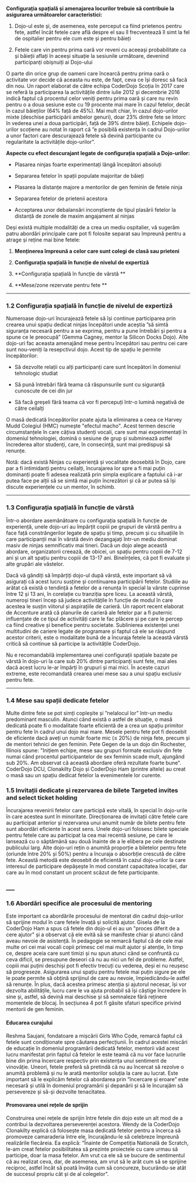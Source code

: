 **Configurația spațială și amenajarea locurilor trebuie să contribuie la asigurarea următoarelor caracteristici:**

1. Dojo-ul este și, de asemenea, este perceput ca fiind prietenos pentru fete, astfel încât fetele care află despre el sau îl frecventează îl simt la fel de ospitalier pentru ele cum este și pentru băieți

2. Fetele care vin pentru prima oară vor reveni cu aceeași probabilitate ca și băieții aflați în aceeși situație la sesiunile următoare, devenind participanți obișnuiți ai Dojo-ului

O parte din orice grup de oameni care încearcă pentru prima oară o activitate vor decide că aceasta nu este, de fapt, ceva ce își doresc să facă din nou. Un raport elaborat de către echipa CoderDojo Scoția în 2017 care se referă la participarea la activitățile dintre iulie 2012 și decembrie 2016 indică faptul că procentul celor veniți pentru prima oară și care nu revin pentru o a doua sesiune este cu 19 procente mai mare în cazul fetelor, decât în cazul băieților \(64% față de 45%\). Mai mult chiar, în cazul dojo-urilor mixte \(deschise participării ambelor genuri\), doar 23% dintre fete se întorc în vederea unei a doua participări, față de 39% dintre băieți. Echipele dojo-urilor scoțiene au notat în raport că ”e posibilă existența în cadrul Dojo-urilor a unor factori care descurajează fetele să devină participante cu regularitate la activitățile dojo-urilor”.

**Aspecte cu efect descurajant legate de configurația spațială a Dojo-urilor:**

* Plasarea ninjas foarte experimentați lângă începători absoluți

* Separarea fetelor în spații populate majoritar de băieți

* Plasarea la distanțe majore a mentorilor de gen feminin de fetele ninja

* Separarea fetelor de prietenii acestora

* Acceptarea unor debalansări inconștiente de tipul plasării fetelor la distanță de zonele de maxim angajament al ninjas

Deși există multiple modalități de a crea un mediu ospitalier, vă sugerăm patru abordări principale care pot fi folosite separat sau împreună pentru a atrage și reține mai bine fetele:

1. **Menținerea împreună a celor care sunt colegi de clasă sau prieteni**

2. **Configurația spațială în funcție de nivelul de expertiză**

3. **Configurația spațială în funcție de vârstă **

4. **Mese/zone rezervate pentru fete **

---

### 1.2 Configurația spațială în funcție de nivelul de expertiză

Numeroase dojo-uri încurajează fetele să își continue participarea prin crearea unui spațiu dedicat ninjas începători unde aceștia ”să simtă siguranța necesară pentru a se exprima, pentru a pune întrebări și pentru a spune ce le preocupă”  \(Gemma Cagney, mentor la Silicon Docks Dojo\). Alte dojo-uri fac aceasta amenajând mese pentru începători sau pentru cei care sunt nou-veniți la resepctivul dojo. Acest tip de spațiu le permite începătorilor:

* Să dezvolte relații cu alți participanți care sunt începători în domeniul tehnologic studiat

* Să pună întrebări fără teama că răspunsurile sunt cu siguranță cunoscute de cei din jur

* Să facă greșeli fără teama că vor fi percepuți într-o lumină negativă de către ceilalți

O masă dedicată începătorilor poate ajuta la eliminarea a ceea ce Harvey Mudd Colegiul \(HMC\) numește "efectul macho". Acest termen descrie circumstanțele în care câțiva studenți vocali, care sunt mai experimentați în domeniul tehnologiei, domină o sesiune de grup și subminează astfel încrederea altor studenți, care, în consecință, sunt mai predispuși să renunțe.

Notă: dacă există Ninjas cu experiență și vocalitate deosebită în Dojo, care par a fi intimidanți pentru ceilalți, încurajarea lor spre a fi mai puțin dominanți poate fi adesea realizată prin simpla explicare a faptului că i-ar putea face pe alții să se simtă mai puțin încrezători și că ar putea să își discute experiențele cu un mentor, în schimb.

---

### 1.3 Configurația spațială în funcție de vârstă

Într-o abordare asemănătoare cu configurația spațială în funcție de experiență, unele dojo-uri au împărțit copiii pe grupuri de vârstă pentru a face față constrângerilor legate de spațiu și timp, precum și cu situațiile în care participanții mai în vârstă devin dezangajați într-un mediu dominat masiv de ninjas semnificativ mai tineri. Dacă un dojo alege această abordare, organizatorii creează, de obicei, un spațiu pentru copiii de 7-12 ani și un alt spațiu pentru copiii de 13-17 ani. Bineînțeles, că pot fi evaluate și alte grupări ale vâstelor.

Dacă vă gândiți să împărțiți dojo-ul după vârstă, este important să vă asigurați că acest lucru susține și continuarea participării fetelor. Studiile au arătat că există o tendință a fetelor de a renunța în special la vârste cuprinse între 12 și 13 ani, în corelație cu tranziția spre liceu. La această vârstă, numeroși tineri încep să judece activitățile în funcție de modul în care acestea le susțin viitorul și aspirațiile de carieră. Un raport recent elaborat de Accenture arată că planurile de carieră ale fetelor par a fi puternic influențate de ce tipul de activități care le fac plăcere și pe care le percep ca fiind creative și benefice pentru societate. Sublinierea existenței unei multitudini de cariere legate de programare și faptul că ele se răspund acestor criterii, este o modalitate bună de a încuraja fetele la această vârstă critică să continue să participe la activitățile CoderDojo.

Nu e recomandabilă implementarea unei configurații spațiale bazate pe vârstă în dojo-uri la care sub 20% dintre participanți sunt fete, mai ales dacă acest lucru le-ar împărți în grupuri și mai mici. În aceste cazuri extreme, este recomandată crearea unei mese sau a unui spațiu exclusiv pentru fete.

---

### 1.4 Mese sau spații dedicate fetelor

Multe dintre fete se pot simți copleșite și ”nelalocul lor” într-un mediu predominant masculin. Atunci când există o astfel de situație, o masă dedicată poate fi o modalitate foarte eficientă de a crea un spațiu primitor pentru fete în cadrul unui dojo mai mare. Mesele pentru fete pot fi deosebit de eficiente dacă aveți un număr foarte mic \(≤ 20%\) de ninja fete, precum și de mentori tehnici de gen feminin. Pete Gegen de la un dojo din Rochester, Illinois spune: "Inițiem echipe, mese sau grupuri formate exclusiv din fete numai când procentul participantelor de sex feminin scade mult, ajungând sub 20%. Am observat că această abordare oferă rezultate foarte bune". CoderDojo DCU, Clonakilty Dojo și CoderDojo Ham \(printre altele\) au creat o masă sau un spațiu dedicat fetelor la evenimentele lor curente.

### 1.5 Invitații dedicate și rezervarea de bilete Targeted invites and select ticket holding

Încurajarea revenirii fetelor care participă este vitală, în special în dojo-urile în care acestea sunt în minoritate. Direcționarea de invitații către fetele care au participat anterior și rezervarea unui anumit număr de bilete pentru fete sunt abordări eficiente în acest sens. Unele dojo-uri folosesc bilete speciale pentru fetele care au participat la cea mai recentă sesiune, pe care le lansează cu o săptămână sau două înainte de a le elibera pe cele destinate publicului larg. Alte dojo-uri rețin o anumită proporție a biletelor pentru fete \(oriunde între 20% și 50%\) pentru a încuraja o absorbție crescută de către fete. Această metodă este deosebit de eficientă în cazul dojo-urilor la care interesul de participare depășește în mod constant capacitatea locației, dar care au în mod constant un procent scăzut de fete participante.

### \_\_\_

### 1.6 Abordări specifice ale procesului de mentoring

Este important ca abordările procesului de mentorat din cadrul dojo-urilor să sprijine modul în care fetele învață și solicită ajutor. Gisela de la CoderDojo Ham a spus că fetele din dojo-ul ei au un "proces diferit de a cere ajutor" și a observat că ele evită să se manifeste chiar și atunci când aveau nevoie de asistență. În pedagogie se remarcă faptul că de cele mai multe ori cei mai vocali copii primesc cel mai mult ajutor și atenție, în timp ce, despre aceia care sunt timizi și nu spun atunci când se confruntă cu ceva dificil, se presupune deseori că nu au nici un fel de probleme. Astfel, copiii mai puțini deschiși pot fi efectiv trecuți cu vederea, deși ei nu reușesc să progreseze. Asigurarea unui spațiu pentru fetele mai puțin sigure pe ele le poate permite să obțină sprijinul de care au nevoie, împiedicându-le astfel să renunțe. În plus, dacă acestea primesc atenția și ajutorul necesar, își vor dezvolta abilitățile, lucru care le va ajuta probabil să își câștige încredere în sine și, astfel, să devină mai deschise și să semnaleze fără reținere momentele de blocaj. În secțiunea 4 pot fi găsite sfaturi specifice privind mentorii de gen feminin.

#### 

#### Educarea curajului

Reshma Saujani, fondatoare a mișcării Girls Who Code, remarcă faptul că fetele sunt condiționate spre căutarea perfecțiunii. În cadrul acestei miscări de educație în domeniul programării dedicată fetelor, mentorii văd acest lucru manifestat prin faptul că fetelor le este teamă că nu vor face lucrurile bine din prima încercare respectiv prin existența unui sentiment de vinovăție. Uneori, fetele preferă să pretindă că nu au încercat să rezolve o anumită problemă și nu le arată mentorilor soluția la care au lucrat. Este important să le explicăm fetelor că abordarea prin ”încercare și eroare” este necesară și utilă în domeniul programării și depanării și să le încurajăm să persevereze și să-și dezvolte tenacitatea.



#### Promovarea unei rețele de sprijin

Construirea unei rețele de sprijin între fetele din dojo este un alt mod de a contribui la dezvoltarea perseverenței acestora. Wendy de la CoderDojo Clonakilty explică că folosește masa dedicată fetelor pentru a încerca să promoveze camaraderia între ele, încurajându-le să celebreze împreună realizările fiecăreia. Ea explică: "Înainte de Competiția Natională de Scratch, le-am creat fetelor posibilitatea să prezinte proiectele cu care urmau să participe, doar la masa fetelor. Am vrut ca ele să se bucure de sentimentul că au realizat ceva, dar, de asemenea, am vrut să le arăt cum să se sprijine reciproc, astfel încât să poată învăța cum să concureze, bucurându-se atât de succesul propriu cât și de al colegelor".

